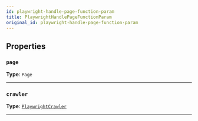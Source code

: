 ```yaml
---
id: playwright-handle-page-function-param
title: PlaywrightHandlePageFunctionParam
original_id: playwright-handle-page-function-param
---
```


<a name="playwrighthandlepagefunctionparam"></a>

## Properties

### `page`

**Type**: `Page`

---

### `crawler`

**Type**: [`PlaywrightCrawler`](../api/playwright-crawler)

---
